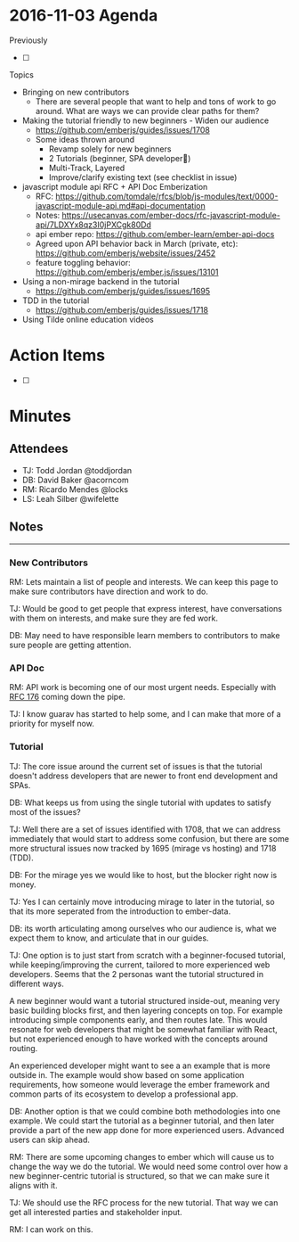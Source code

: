 # 2016-11-03 Agenda

Previously

- [ ] 

Topics

- Bringing on new contributors
  - There are several people that want to help and tons of work to go around.  What are ways we can provide clear paths for them?
- Making the tutorial friendly to new beginners - Widen our audience
  - https://github.com/emberjs/guides/issues/1708
  - Some ideas thrown around
    - Revamp solely for new beginners
    - 2 Tutorials (beginner, SPA developer)
    - Multi-Track, Layered
    - Improve/clarify existing text (see checklist in issue)
- javascript module api RFC + API Doc Emberization
  - RFC: https://github.com/tomdale/rfcs/blob/js-modules/text/0000-javascript-module-api.md#api-documentation
  - Notes: https://usecanvas.com/ember-docs/rfc-javascript-module-api/7LDXYx8qz3I0jPXCgk80Dd
  - api ember repo: https://github.com/ember-learn/ember-api-docs
  - Agreed upon API behavior back in March (private, etc): https://github.com/emberjs/website/issues/2452
  - feature toggling behavior: https://github.com/emberjs/ember.js/issues/13101
- Using a non-mirage backend in the tutorial
  - https://github.com/emberjs/guides/issues/1695
- TDD in the tutorial
  - https://github.com/emberjs/guides/issues/1718
- Using Tilde online education videos

# Action Items 

- [ ] 

# Minutes

## Attendees

- TJ: Todd Jordan @toddjordan
- DB: David Baker @acorncom
- RM: Ricardo Mendes @locks
- LS: Leah Silber @wifelette

## Notes

---

### New Contributors

RM: Lets maintain a list of people and interests.   We can keep this page to make sure contributors have direction and work to do.

TJ: Would be good to get people that express interest, have conversations with them on interests, and make sure they are fed work.

DB: May need to have responsible learn members to contributors to make sure people are getting attention.

### API Doc

RM: API work is becoming one of our most urgent needs.  Especially with [RFC 176](https://github.com/tomdale/rfcs/blob/a1c1b2db26fc10de71f0c6fffbe11667764c4cff/text/0000-javascript-module-api.md) coming down the pipe.

TJ: I know guarav has started to help some, and I can make that more of a priority for myself now. 

### Tutorial

TJ: The core issue around the current set of issues is that the tutorial doesn't address developers that are newer to front end development and SPAs.

DB: What keeps us from using the single tutorial with updates to satisfy most of the issues?

TJ: Well there are a set of issues identified with 1708, that we can address immediately that would start to address some confusion, but there are some more structural issues now tracked by 1695 (mirage vs hosting) and 1718 (TDD).  

DB: For the mirage yes we would like to host, but the blocker right now is money.  

TJ: Yes I can certainly move introducing mirage to later in the tutorial, so that its more seperated from the introduction to ember-data.

DB: its worth articulating among ourselves who our audience is, what we expect them to know, and articulate that in our guides.

TJ: One option is to just start from scratch with a beginner-focused tutorial, while keeping/improving the current, tailored to more experienced web developers.  Seems that the 2 personas want the tutorial structured in different ways.  

A new beginner would want a tutorial structured inside-out, meaning very basic building blocks first, and then layering concepts on top.  For example introducing simple components early, and then routes late.  This would resonate for web developers that might be somewhat familiar with React, but not experienced enough to have worked with the concepts around routing.

An experienced developer might want to see a an example that is more outside in.  The example would show based on some application requirements, how someone would leverage the ember framework and common parts of its ecosystem to develop a professional app.

DB: Another option is that we could combine both methodologies into one example.  We could start the tutorial as a beginner tutorial, and then later provide a part of the new app done for more experienced users.  Advanced users can skip ahead.

RM: There are some upcoming changes to ember which will cause us to change the way we do the tutorial.  We would need some control over how a new beginner-centric tutorial is structured, so that we can make sure it aligns with it.

TJ:  We should use the RFC process for the new tutorial.  That way we can get all interested parties and stakeholder input.

RM: I can work on this.
